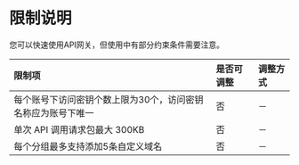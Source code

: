 # 限制说明

您可以快速使用API网关，但使用中有部分约束条件需要注意。

| 限制项	| 是否可调整	| 调整方式 |
| :- | :- | :- |
|  每个账号下访问密钥个数上限为30个，访问密钥名称应为账号下唯一	|  否	|  －  |
|  单次 API 调用请求包最大 300KB	|  否	|  －  |
|  每个分组最多支持添加5条自定义域名 		|  否	|  －  |

